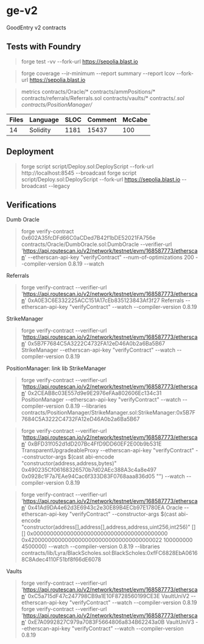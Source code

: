 # ge-v2
GoodEntry v2 contracts 

## Tests with Foundry

> forge test -vv --fork-url https://sepolia.blast.io

> forge coverage --ir-minimum --report summary --report lcov --fork-url https://sepolia.blast.io

> metrics contracts/Oracle/* contracts/ammPositions/* contracts/referrals/Referrals.sol  contracts/vaults/* contracts/*.sol contracts/PositionManager/*


|Files|                      Language|       SLOC|Comment|McCabe|
|-----|------------------------------|-----------|-------|------|
|   14|                      Solidity|       1181|  15437|   100|


## Deployment

> forge script script/Deploy.sol:DeployScript --fork-url http://localhost:8545 --broadcast
> forge script script/Deploy.sol:DeployScript --fork-url https://sepolia.blast.io --broadcast --legacy


## Verifications

Dumb Oracle
> forge verify-contract 0x602A35fcDFd66C0aCDed7B42f1bDE52021FA756e contracts/Oracle/DumbOracle.sol:DumbOracle --verifier-url 'https://api.routescan.io/v2/network/testnet/evm/168587773/etherscan' --etherscan-api-key "verifyContract" --num-of-optimizations 200 --compiler-version 0.8.19  --watch

Referrals
> forge verify-contract --verifier-url 'https://api.routescan.io/v2/network/testnet/evm/168587773/etherscan' 0xA0E3C6E332225ACC151A17cEb835123843Af3f27 Referrals --etherscan-api-key "verifyContract" --watch --compiler-version 0.8.19 

StrikeManager
> forge verify-contract --verifier-url 'https://api.routescan.io/v2/network/testnet/evm/168587773/etherscan' 0x5B7F7684C5A3222C4732FA12eD46A0b2a6Ba5B67 StrikeManager --etherscan-api-key "verifyContract" --watch --compiler-version 0.8.19 

PositionManager: link lib StrikeManager
> forge verify-contract --verifier-url 'https://api.routescan.io/v2/network/testnet/evm/168587773/etherscan' 0x2CEAB8c03E557d9e9E2976eFAa802606Ec134c31 PositionManager --etherscan-api-key "verifyContract" --watch --compiler-version 0.8.19 --libraries contracts/PositionManager/StrikeManager.sol:StrikeManager:0x5B7F7684C5A3222C4732FA12eD46A0b2a6Ba5B67

> forge verify-contract --verifier-url 'https://api.routescan.io/v2/network/testnet/evm/168587773/etherscan' 0xBFD31f052d1dD207Bc4FfD9DD60EF2E00b9b531E TransparentUpgradeableProxy --etherscan-api-key "verifyContract" --constructor-args $(cast abi-encode "constructor(address,address,bytes)" 0x490235Cf06168326570b7d02AEc388A3c4a8e497 0x0928c1F7a7EAe94Cac6f333D83F0768aaa836d05 "") --watch --compiler-version 0.8.19

> forge verify-contract --verifier-url 'https://api.routescan.io/v2/network/testnet/evm/168587773/etherscan' 0x41Ad9DA4e62d3E6943c2e30E89B4ECb97E1780EA Oracle --etherscan-api-key "verifyContract" --constructor-args $(cast abi-encode "constructor(address[],address[],address,address,uint256,int256)" [] [] 0x0000000000000000000000000000000000000000 0x4200000000000000000000000000000000000022 100000000 4500000) --watch --compiler-version 0.8.19 --libraries contracts/lib/Lyra/BlackScholes.sol:BlackScholes:0xfFC6828EbA06168C8Adec4110F51bf8f66dE6078

Vaults
> forge verify-contract --verifier-url 'https://api.routescan.io/v2/network/testnet/evm/168587773/etherscan' 0xC5a715dF47c247798CB9a1E10F8728560199CE3E VaultUniV2 --etherscan-api-key "verifyContract" --watch --compiler-version 0.8.19 
> forge verify-contract --verifier-url 'https://api.routescan.io/v2/network/testnet/evm/168587773/etherscan' 0xE7A0992827C979a7083F5664806a834B62243a0B VaultUniV3 --etherscan-api-key "verifyContract" --watch --compiler-version 0.8.19 
